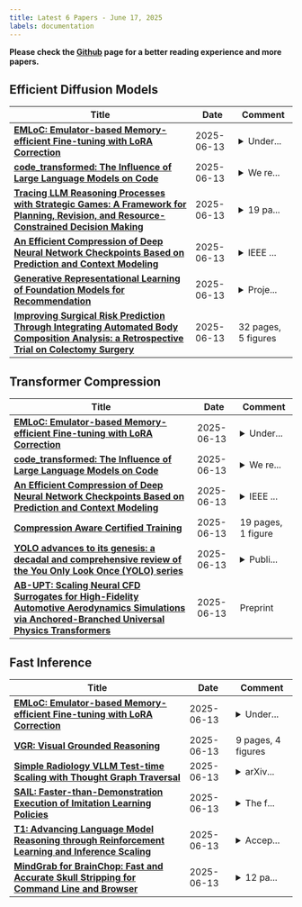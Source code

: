```yaml
---
title: Latest 6 Papers - June 17, 2025
labels: documentation
---
```

**Please check the [Github](https://github.com/zezhishao/MTS_Daily_ArXiv) page for a better reading experience and more papers.**

## Efficient Diffusion Models
| **Title** | **Date** | **Comment** |
| --- | --- | --- |
| **[EMLoC: Emulator-based Memory-efficient Fine-tuning with LoRA Correction](http://arxiv.org/abs/2506.12015v1)** | 2025-06-13 | <details><summary>Under...</summary><p>Under review. Project page: https://hsi-che-lin.github.io/EMLoC/</p></details> |
| **[code_transformed: The Influence of Large Language Models on Code](http://arxiv.org/abs/2506.12014v1)** | 2025-06-13 | <details><summary>We re...</summary><p>We release all the experimental dataset and source code at: https://github.com/ignorancex/LLM_code</p></details> |
| **[Tracing LLM Reasoning Processes with Strategic Games: A Framework for Planning, Revision, and Resource-Constrained Decision Making](http://arxiv.org/abs/2506.12012v1)** | 2025-06-13 | <details><summary>19 pa...</summary><p>19 pages, 7 figures. Under review</p></details> |
| **[An Efficient Compression of Deep Neural Network Checkpoints Based on Prediction and Context Modeling](http://arxiv.org/abs/2506.12000v1)** | 2025-06-13 | <details><summary>IEEE ...</summary><p>IEEE NW Russia Young Researchers in Electrical and Electronic Engineering Conference (EIConRusNW)</p></details> |
| **[Generative Representational Learning of Foundation Models for Recommendation](http://arxiv.org/abs/2506.11999v1)** | 2025-06-13 | <details><summary>Proje...</summary><p>Project page is available at https://junkfood436.github.io/RecFound/</p></details> |
| **[Improving Surgical Risk Prediction Through Integrating Automated Body Composition Analysis: a Retrospective Trial on Colectomy Surgery](http://arxiv.org/abs/2506.11996v1)** | 2025-06-13 | 32 pages, 5 figures |

## Transformer Compression
| **Title** | **Date** | **Comment** |
| --- | --- | --- |
| **[EMLoC: Emulator-based Memory-efficient Fine-tuning with LoRA Correction](http://arxiv.org/abs/2506.12015v1)** | 2025-06-13 | <details><summary>Under...</summary><p>Under review. Project page: https://hsi-che-lin.github.io/EMLoC/</p></details> |
| **[code_transformed: The Influence of Large Language Models on Code](http://arxiv.org/abs/2506.12014v1)** | 2025-06-13 | <details><summary>We re...</summary><p>We release all the experimental dataset and source code at: https://github.com/ignorancex/LLM_code</p></details> |
| **[An Efficient Compression of Deep Neural Network Checkpoints Based on Prediction and Context Modeling](http://arxiv.org/abs/2506.12000v1)** | 2025-06-13 | <details><summary>IEEE ...</summary><p>IEEE NW Russia Young Researchers in Electrical and Electronic Engineering Conference (EIConRusNW)</p></details> |
| **[Compression Aware Certified Training](http://arxiv.org/abs/2506.11992v1)** | 2025-06-13 | 19 pages, 1 figure |
| **[YOLO advances to its genesis: a decadal and comprehensive review of the You Only Look Once (YOLO) series](http://arxiv.org/abs/2406.19407v8)** | 2025-06-13 | <details><summary>Publi...</summary><p>Published in Artificial Intelligence Review as https://doi.org/10.1007/s10462-025-11253-3</p></details> |
| **[AB-UPT: Scaling Neural CFD Surrogates for High-Fidelity Automotive Aerodynamics Simulations via Anchored-Branched Universal Physics Transformers](http://arxiv.org/abs/2502.09692v2)** | 2025-06-13 | Preprint |

## Fast Inference
| **Title** | **Date** | **Comment** |
| --- | --- | --- |
| **[EMLoC: Emulator-based Memory-efficient Fine-tuning with LoRA Correction](http://arxiv.org/abs/2506.12015v1)** | 2025-06-13 | <details><summary>Under...</summary><p>Under review. Project page: https://hsi-che-lin.github.io/EMLoC/</p></details> |
| **[VGR: Visual Grounded Reasoning](http://arxiv.org/abs/2506.11991v1)** | 2025-06-13 | 9 pages, 4 figures |
| **[Simple Radiology VLLM Test-time Scaling with Thought Graph Traversal](http://arxiv.org/abs/2506.11989v1)** | 2025-06-13 | <details><summary>arXiv...</summary><p>arXiv admin note: text overlap with arXiv:2404.11209 by other authors</p></details> |
| **[SAIL: Faster-than-Demonstration Execution of Imitation Learning Policies](http://arxiv.org/abs/2506.11948v1)** | 2025-06-13 | <details><summary>The f...</summary><p>The first two authors contributed equally</p></details> |
| **[T1: Advancing Language Model Reasoning through Reinforcement Learning and Inference Scaling](http://arxiv.org/abs/2501.11651v2)** | 2025-06-13 | <details><summary>Accep...</summary><p>Accepted to ICML 2025</p></details> |
| **[MindGrab for BrainChop: Fast and Accurate Skull Stripping for Command Line and Browser](http://arxiv.org/abs/2506.11860v1)** | 2025-06-13 | <details><summary>12 pa...</summary><p>12 pages, 1 table, 4 figures. 2 supplementary tables, 1 supplementary figure. Brainchop-cli: https://pypi.org/project/brainchop/ . Brainchop web: https://brainchop.org/</p></details> |

